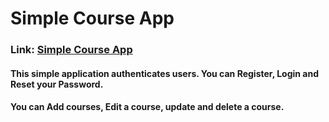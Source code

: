 # Simple Course App

### Link: [Simple Course App](https://course.wisfordfieldcollege.com/)

#### This simple application authenticates users. You can Register, Login and Reset your Password. 

#### You can Add courses, Edit a course, update and delete a course.

